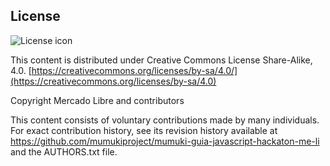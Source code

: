 ## License
![License icon](https://licensebuttons.net/l/by-sa/3.0/88x31.png)

This content is distributed under Creative Commons License Share-Alike, 4.0. [https://creativecommons.org/licenses/by-sa/4.0/](https://creativecommons.org/licenses/by-sa/4.0)

Copyright Mercado Libre and contributors

This content consists of voluntary contributions made by many
individuals. For exact contribution history, see its revision history
available at https://github.com/mumukiproject/mumuki-guia-javascript-hackaton-me-li and the AUTHORS.txt file.

